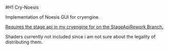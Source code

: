 #H1
Cry-Noesis


Implementation of Noesis GUI for cryengine.


[Requires the stage api in my cryengine for on the StageApiRework Branch.](https://github.com/sunnlok/CRYENGINE/tree/StageApiRework)

Shaders currently not included since i am not sure about the legality of distributing them.